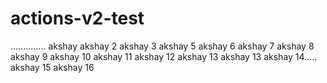 # actions-v2-test
.............. akshay akshay 2 akshay 3 akshay 5 akshay 6 akshay 7 akshay 8 akshay 9 akshay 10 akshay 11 akshay 12 akshay 13 akshay 13 akshay 14..... akshay 15 akshay 16
